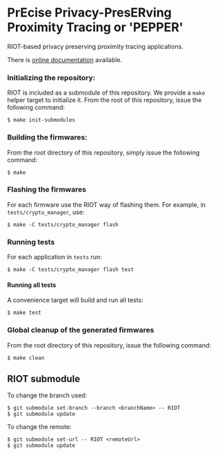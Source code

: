 # PrEcise Privacy-PresERving Proximity Tracing or 'PEPPER'

RIOT-based privacy preserving proximity tracing applications.

There is [online documentation](https://pepper.gitlabpages.inria.fr/riot-desire) available.

### Initializing the repository:

RIOT is included as a submodule of this repository. We provide a `make` helper
target to initialize it. From the root of this repository, issue the following
command:

```
$ make init-submodules
```

### Building the firmwares:

From the root directory of this repository, simply issue the following command:

```
$ make
```

### Flashing the firmwares

For each firmware use the RIOT way of flashing them. For example, in
`tests/crypto_manager`, use:

```
$ make -C tests/crypto_manager flash
```

### Running tests

For each application in `tests` run:

```
$ make -C tests/crypto_manager flash test
```

#### Running all tests

A convenience target will build and run all tests:

```
$ make test
```

### Global cleanup of the generated firmwares

From the root directory of this repository, issue the following command:

```
$ make clean
```

## RIOT submodule

To change the branch used:

    $ git submodule set-branch --branch <branchName> -- RIOT
    $ git submodule update

To change the remote:

    $ git submodule set-url -- RIOT <remoteUrl>
    $ git submodule update
